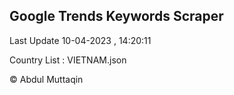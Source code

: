 

## Google Trends Keywords Scraper 
 
Last Update 10-04-2023 , 14:20:11

Country List :
VIETNAM.json



© Abdul Muttaqin 
